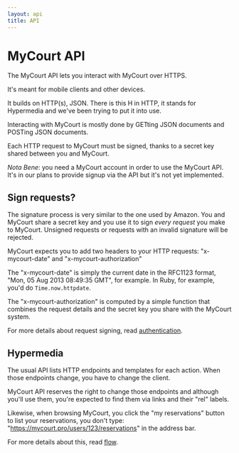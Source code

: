 ```yaml
---
layout: api
title: API
---
```


# MyCourt API

The MyCourt API lets you interact with MyCourt over HTTPS.

It's meant for mobile clients and other devices.

It builds on HTTP(s), JSON. There is this H in HTTP, it stands for Hypermedia and we've been trying to put it into use.

Interacting with MyCourt is mostly done by GETting JSON documents and POSTing JSON documents.

Each HTTP request to MyCourt must be signed, thanks to a secret key shared between you and MyCourt.

*Nota Bene*: you need a MyCourt account in order to use the MyCourt API. It's in our plans to provide signup via the API but it's not yet implemented.


<h2 id="signing">Sign requests?</h2>

The signature process is very similar to the one used by Amazon. You and MyCourt share a secret key and you use it to sign _every request_ you make to MyCourt. Unsigned requests or requests with an invalid signature will be rejected.

MyCourt expects you to add two headers to your HTTP requests: "x-mycourt-date" and "x-mycourt-authorization"

The "x-mycourt-date" is simply the current date in the RFC1123 format, "Mon, 05 Aug 2013 08:49:35 GMT", for example. In Ruby, for example, you'd do ```Time.now.httpdate```.

The "x-mycourt-authorization" is computed by a simple function that combines the request details and the secret key you share with the MyCourt system.

For more details about request signing, read [authentication](auth.html).


<h2 id="hypermedia">Hypermedia</h2>

The usual API lists HTTP endpoints and templates for each action. When those endpoints change, you have to change the client.

MyCourt API reserves the right to change those endpoints and although you'll use them, you're expected to find them via links and their "rel" labels.

Likewise, when browsing MyCourt, you click the "my reservations" button to list your reservations, you don't type: "https://mycourt.pro/users/123/reservations" in the address bar.

For more details about this, read [flow](flow.html).

